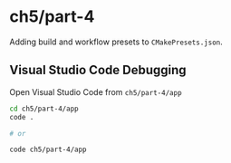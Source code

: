 # ch5/part-4

Adding build and workflow presets to `CMakePresets.json`.

## Visual Studio Code Debugging

Open Visual Studio Code from `ch5/part-4/app`

```bash
cd ch5/part-4/app
code .

# or

code ch5/part-4/app
```

